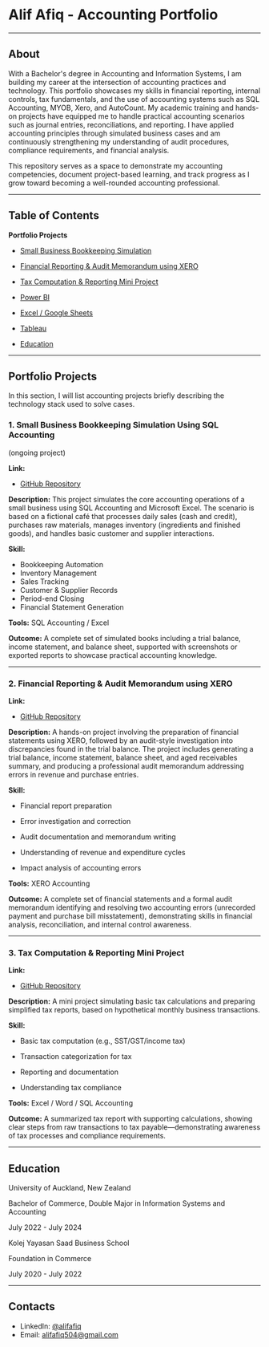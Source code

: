 # Alif Afiq - Accounting Portfolio

---------

## About
With a Bachelor's degree in Accounting and Information Systems, I am building my career at the intersection of accounting practices and technology. This portfolio showcases my skills in financial reporting, internal controls, tax fundamentals, and the use of accounting systems such as SQL Accounting, MYOB, Xero, and AutoCount. My academic training and hands-on projects have equipped me to handle practical accounting scenarios such as journal entries, reconciliations, and reporting. I have applied accounting principles through simulated business cases and am continuously strengthening my understanding of audit procedures, compliance requirements, and financial analysis.

This repository serves as a space to demonstrate my accounting competencies, document project-based learning, and track progress as I grow toward becoming a well-rounded accounting professional.

---------

## Table of Contents

**Portfolio Projects**

- [Small Business Bookkeeping Simulation](#small-business-bookkeeping-simulation-using-sql-accounting) 
  


- [Financial Reporting & Audit Memorandum using XERO](#financial-reporting-&-audit-memorandum-using-xero) 
  


- [Tax Computation & Reporting Mini Project](#tax-computation-&-reporting-mini-project) 
  
  
  
- [Power BI](https://github.com/AlifAfiq/Sales-Dashboard-Common-)
  
- [Excel / Google Sheets](https://github.com/AlifAfiq/Simple-Excel-Dashboard)
  
- [Tableau](https://public.tableau.com/app/profile/muhammad.alif.afiq.bin.khairul.anuar/vizzes)

- [Education](#education)


-------------

## Portfolio Projects
In this section, I will list accounting projects briefly describing the technology stack used to solve cases.

### 1. Small Business Bookkeeping Simulation Using SQL Accounting

(ongoing project)

**Link:**
  - [GitHub Repository](https://github.com/AlifAfiq/Small-Business-Bookkeeping-Simulation)

**Description:** This project simulates the core accounting operations of a small business using SQL Accounting and Microsoft Excel. The scenario is based on a fictional café that processes daily sales (cash and credit), purchases raw materials, manages inventory (ingredients and finished goods), and handles basic customer and supplier interactions.

**Skill:**

- Bookkeeping Automation
- Inventory Management
- Sales Tracking
- Customer & Supplier Records
- Period-end Closing
- Financial Statement Generation


**Tools:** SQL Accounting / Excel

**Outcome:** A complete set of simulated books including a trial balance, income statement, and balance sheet, supported with screenshots or exported reports to showcase practical accounting knowledge.

---

### 2. Financial Reporting & Audit Memorandum using XERO

**Link:** 

  - [GitHub Repository](https://github.com/AlifAfiq/Accounts-Receivable-Aging-Collection-Dashboard)

**Description:** A hands-on project involving the preparation of financial statements using XERO, followed by an audit-style investigation into discrepancies found in the trial balance. The project includes generating a trial balance, income statement, balance sheet, and aged receivables summary, and producing a professional audit memorandum addressing errors in revenue and purchase entries.


**Skill:**

- Financial report preparation

- Error investigation and correction

- Audit documentation and memorandum writing

- Understanding of revenue and expenditure cycles

- Impact analysis of accounting errors

**Tools:** XERO Accounting

**Outcome:** A complete set of financial statements and a formal audit memorandum identifying and resolving two accounting errors (unrecorded payment and purchase bill misstatement), demonstrating skills in financial analysis, reconciliation, and internal control awareness.

---
  

### 3. Tax Computation & Reporting Mini Project

**Link:** 

  - [GitHub Repository](https://github.com/AlifAfiq/Tax-Computation-Reporting-Mini-Project)

**Description:** A mini project simulating basic tax calculations and preparing simplified tax reports, based on hypothetical monthly business transactions.

**Skill:**

- Basic tax computation (e.g., SST/GST/income tax)

- Transaction categorization for tax

- Reporting and documentation

- Understanding tax compliance

**Tools:** Excel / Word / SQL Accounting

**Outcome:** A summarized tax report with supporting calculations, showing clear steps from raw transactions to tax payable—demonstrating awareness of tax processes and compliance requirements.

------------


## Education

University of Auckland, New Zealand 

Bachelor of Commerce, Double Major in Information Systems and Accounting

July 2022 - July 2024




Kolej Yayasan Saad Business School 

Foundation in Commerce

July 2020 - July 2022

-------------
## Contacts
- LinkedIn: [@alifafiq](www.linkedin.com/in/muhammad-alif-afiq-538a2b268)
- Email: alifafiq504@gmail.com
